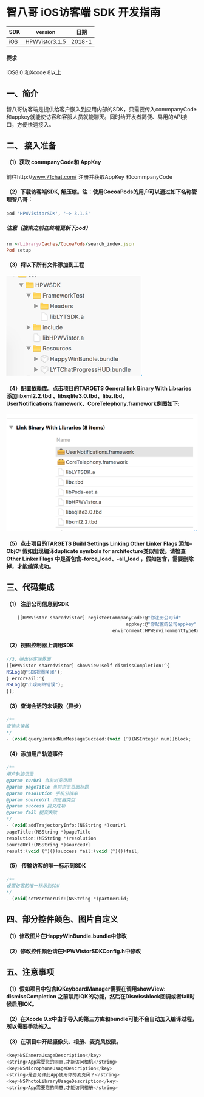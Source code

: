 # 智八哥 iOS访客端 SDK 开发指南

SDK     | version | 日期
------- | ------------------|---------
iOS     | HPWVistor3.1.5 | 2018-1

#### 要求
iOS8.0 和Xcode 8以上
## 一、简介
智八哥访客端是提供给客户嵌入到应用内部的SDK，只需要传入commpanyCode和appkey就能使访客和客服人员就能聊天。同时给开发者简便、易用的API接口，方便快速接入。
## 二、 接入准备
#### （1）获取 commpanyCode和 AppKey
前往http://www.71chat.com/ 注册并获取AppKey 和commpanyCode
#### （2）下载访客端SDK, 解压缩。注：使用CocoaPods的用户可以通过如下名称管理智八哥：
```ruby
pod 'HPWVisitorSDK', '~> 3.1.5'
```
##### 注意（搜索之前在终端更新下pod）
```ruby
rm ~/Library/Caches/CocoaPods/search_index.json
Pod setup
```
#### （3）将以下所有文件添加到工程
![配置图1](data/1.png)

#### （4）配置依赖库。点击项目的TARGETS  General link Binary With Libraries 添加libxml2.2.tbd 、libsqlite3.0.tbd、libz.tbd、UserNotifications.framework、CoreTelephony.framework例图如下:
![配置图1](data/2.png)
#### （5）点击项目的TARGETS  Build Settings  Linking  Other Linker Flags 添加–ObjC:   假如出现编译duplicate symbols for architecture类似错误。请检查Other Linker Flags 中是否包含-force_load、-all_load ，假如包含，需要删除掉，才能编译成功。


## 三、代码集成
#### （1） 注册公司信息到SDK

```js
    [[HPWVistor sharedVistor] registerCommpanyCode:@"你注册公司id"
                                            appkey:@"你配置的公司appkey"
                                       environment:HPWEnvironmentTypeRelease];
```
#### （2）视图控制器上调用SDK

```js
//3、弹出访客端界面
[[HPWVistor sharedVistor] showView:self dismissCompletion:^{
NSLog(@"SDK视图关闭");
} errorFail:^{
NSLog(@"出现网络错误");
}];

```
#### （3）查询会话的未读数（异步）

```js
/**
查询未读数
*/
- (void)queryUnreadNumMessageSucceed:(void (^)(NSInteger num))block;
```
#### （4）添加用户轨迹事件

```js
/**
用户轨迹记录
@param curUrl 当前浏览页面
@param pageTitle 当前浏览页面标题
@param resolution 手机分辨率
@param sourceUrl 浏览器类型
@param success 提交成功
@param fail 提交失败
*/
- (void)addTrajectoryInfo:(NSString *)curUrl
pageTitle:(NSString *)pageTitle
resolution:(NSString *)resolution
sourceUrl:(NSString *)sourceUrl
result:(void (^)())success fail:(void (^)())fail;
```
#### （5） 传输访客的唯一标示到SDK
```js
/**
设置访客的唯一标示到SDK
*/
- (void)setPartnerUid:(NSString *)partnerUid;
```
## 四、部分控件颜色、图片自定义
#### （1）修改图片在HappyWinBundle.bundle中修改
#### （2）修改控件颜色请在HPWVistorSDKConfig.h中修改

## 五、注意事项
#### （1）假如项目中包含IQKeyboardManager需要在调用showView: dismissCompletion 之前禁用IQK的功能，然后在Dismissblock回调或者fail时候启用IQK。
#### （2）在Xcode 9.x中由于导入的第三方库和bundle可能不会自动加入编译过程，所以需要手动拖入。
#### （3）在项目中开起摄像头、相册、麦克风权限。
```js
<key>NSCameraUsageDescription</key>
<string>App需要您的同意,才能访问相机</string>
<key>NSMicrophoneUsageDescription</key>
<string>是否允许此App使用你的麦克风？</string>
<key>NSPhotoLibraryUsageDescription</key>
<string>App需要您的同意,才能访问相册</string>
```
